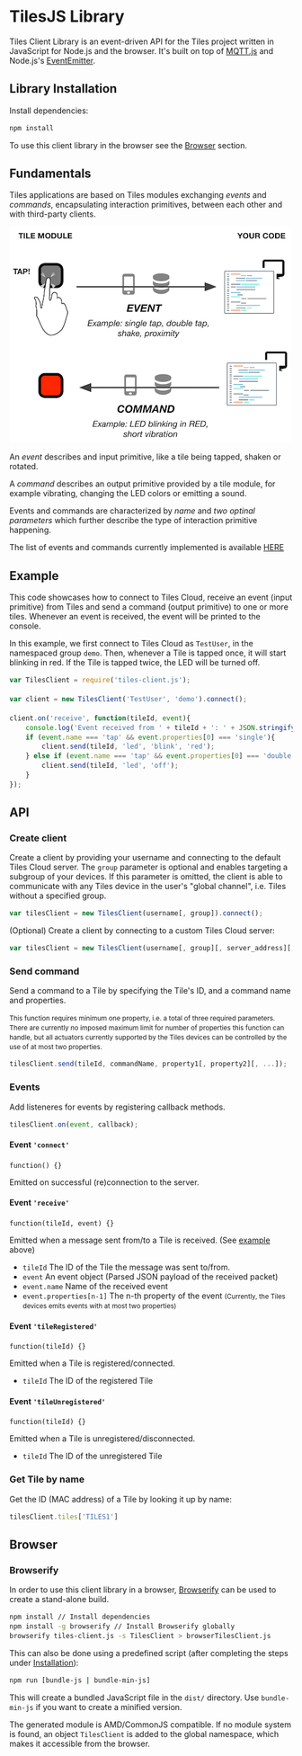 # TilesJS Library

Tiles Client Library is an event-driven API for the Tiles project written in JavaScript for Node.js and the browser. It's built on top of [MQTT.js](https://github.com/mqttjs/MQTT.js) and Node.js's [EventEmitter](https://github.com/Gozala/events).

<a name="Installation"></a>
## Library Installation

Install dependencies:
```sh
npm install
```

To use this client library in the browser see the [Browser](#Browser) section.

## Fundamentals 

Tiles applications are based on Tiles modules exchanging *events* and *commands*, encapsulating interaction primitives, between each other and with third-party clients. 

![GitHub Logo](imgs/events-commands.png)

An *event* describes and input primitive, like a tile being tapped, shaken or rotated. 

A *command* describes an output primitive provided by a tile module, for example vibrating, changing the LED colors or emitting a sound.

Events and commands are characterized by *name* and *two optinal parameters* which further describe the type of interaction primitive happening.

The list of events and commands currently implemented is available [HERE](https://docs.google.com/spreadsheets/d/1b0ByrMQosh1BtK5hjAW2eLOzJf7y3-SCpFSCwuzxlRg/edit?usp=sharing)

<a name="Example"></a>
## Example

This code showcases how to connect to Tiles Cloud, receive an event (input primitive) from Tiles and send a command (output primitive) to one or more tiles. Whenever an event is received, the event will be printed to the console.

In this example, we first connect to Tiles Cloud as `TestUser`, in the namespaced group `demo`. Then, whenever a Tile is tapped once, it will start blinking in red. If the Tile is tapped twice, the LED will be turned off.

```js
var TilesClient = require('tiles-client.js');

var client = new TilesClient('TestUser', 'demo').connect();

client.on('receive', function(tileId, event){
	console.log('Event received from ' + tileId + ': ' + JSON.stringify(event));
    if (event.name === 'tap' && event.properties[0] === 'single'){
    	client.send(tileId, 'led', 'blink', 'red');
    } else if (event.name === 'tap' && event.properties[0] === 'double'){
    	client.send(tileId, 'led', 'off');
    }
});
```

<a name="API"></a>
## API

### Create client
Create a client by providing your username and connecting to the default Tiles Cloud server. The `group` parameter is optional and enables targeting a subgroup of your devices. If this parameter is omitted, the client is able to communicate with any Tiles device in the user's "global channel", i.e. Tiles without a specified group.
```javascript
var tilesClient = new TilesClient(username[, group]).connect();
```

(Optional) Create a client by connecting to a custom Tiles Cloud server:
```javascript
var tilesClient = new TilesClient(username[, group][, server_address][, port]).connect();
```

### Send command
Send a command to a Tile by specifying the Tile's ID, and a command name and properties.

<small>This function requires minimum one property, i.e. a total of three required parameters. There are currently no imposed maximum limit for number of properties this function can handle, but all actuators currently supported by the Tiles devices can be controlled by the use of at most two properties.</small>
```javascript
tilesClient.send(tileId, commandName, property1[, property2][, ...]);
```

### Events

Add listeneres for events by registering callback methods.
```javascript
tilesClient.on(event, callback);
```

#### Event `'connect'`

`function() {}`

Emitted on successful (re)connection to the server.

#### Event `'receive'`

`function(tileId, event) {}`

Emitted when a message sent from/to a Tile is received. (See [example](#Example) above)
* `tileId` The ID of the Tile the message was sent to/from.
* `event` An event object (Parsed JSON payload of the received packet)
* `event.name` Name of the received event
* `event.properties[n-1]` The n-th property of the event <small>(Currently, the Tiles devices emits events with at most two properties)</small>

#### Event `'tileRegistered'`

`function(tileId) {}`

Emitted when a Tile is registered/connected.
* `tileId` The ID of the registered Tile

#### Event `'tileUnregistered'`

`function(tileId) {}`

Emitted when a Tile is unregistered/disconnected.
* `tileId` The ID of the unregistered Tile

<a name="GetTileByName"></a>
### Get Tile by name
Get the ID (MAC address) of a Tile by looking it up by name:
```javascript
tilesClient.tiles['TILES1']
```

<a name="Browser"></a>
## Browser

### Browserify

In order to use this client library in a browser, [Browserify](https://github.com/substack/node-browserify) can be used to create a stand-alone build.

```sh
npm install // Install dependencies
npm install -g browserify // Install Browserify globally
browserify tiles-client.js -s TilesClient > browserTilesClient.js
```

This can also be done using a predefined script (after completing the steps under [Installation](#Installation)):

```sh
npm run [bundle-js | bundle-min-js]
```

This will create a bundled JavaScript file in the ``dist/`` directory. Use ``bundle-min-js`` if you want to create a minified version.

The generated module is AMD/CommonJS compatible. If no module system is found, an object ``TilesClient`` is added to the global namespace, which makes it accessible from the browser.
